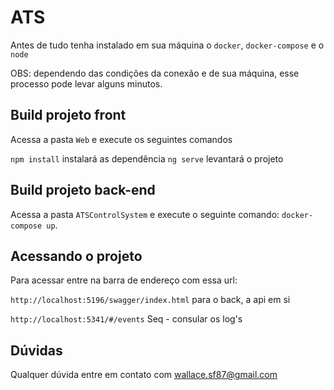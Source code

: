 # ATS
Antes de tudo tenha instalado em sua máquina o `docker`, `docker-compose` e o `node`

OBS: dependendo das condições da conexão e de sua máquina, esse processo pode levar alguns minutos.

## Build projeto front
Acessa a pasta `Web` e execute os seguintes comandos

`npm install` instalará as dependência
`ng serve` levantará o projeto

## Build projeto back-end
Acessa a pasta `ATSControlSystem` e execute o seguinte comando: `docker-compose up`.

## Acessando o projeto
Para acessar entre na barra de endereço com essa url: 

`http://localhost:5196/swagger/index.html` para o back, a api em si

`http://localhost:5341/#/events` Seq - consular os log's

## Dúvidas
Qualquer dúvida entre em contato com wallace.sf87@gmail.com
